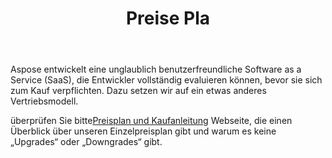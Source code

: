 ﻿---
title: Preise Pla
second_title: Aspose.Cells Cloud Documen
type: docs
url: /de/pricing-plan/
description: Aspose.Cells Cloud unterstützt Excel zum Erstellen, Konvertieren, Zusammenführen, Teilen, Schützen, für den Betrieb innerer Objekte usw
weight: 70
---
Aspose entwickelt eine unglaublich benutzerfreundliche Software as a Service (SaaS), die Entwickler vollständig evaluieren können, bevor sie sich zum Kauf verpflichten. Dazu setzen wir auf ein etwas anderes Vertriebsmodell.

 überprüfen Sie bitte[Preisplan und Kaufanleitung](https://purchase.aspose.cloud/buy) Webseite, die einen Überblick über unseren Einzelpreisplan gibt und warum es keine „Upgrades“ oder „Downgrades“ gibt.


